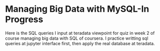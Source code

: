 # Managing Big Data with MySQL-In Progress

Here is the SQL queries I input at teradata viewpoint for quiz in week 2 of course managing big data with SQL of coursera.
I practice writting sql queries at jupyter interface first, then apply the real database at teradata.

